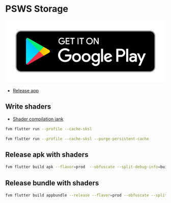 # PSWS Storage

[<img src="https://github.com/Tsiuryn/psws_storage/blob/master/assets/src/google-play.png">](https://play.google.com/store/apps/details?id=com.tsiuryn.psws_storage)

- [Release app](https://docs.flutter.dev/deployment/android)

## Write shaders

- [Shader compilation jank](https://docs.flutter.dev/perf/shader)

```bash
fvm flutter run --profile --cache-sksl
```
```bash
fvm flutter run --profile --cache-sksl --purge-persistent-cache
```

## Release apk with shaders
```bash
fvm flutter build apk --flavor=prod  --obfuscate --split-debug-info=build/debug-info
```

## Release bundle with shaders
```bash
fvm flutter build appbundle --release --flavor=prod --obfuscate --split-debug-info=build/debug-info
```
